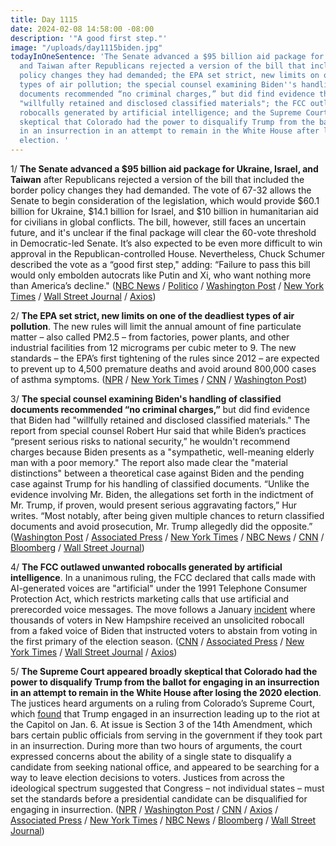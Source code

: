 ```yaml
---
title: Day 1115
date: 2024-02-08 14:58:00 -08:00
description: '"A good first step."'
image: "/uploads/day1115biden.jpg"
todayInOneSentence: 'The Senate advanced a $95 billion aid package for Ukraine, Israel,
  and Taiwan after Republicans rejected a version of the bill that included the border
  policy changes they had demanded; the EPA set strict, new limits on one of the deadliest
  types of air pollution; the special counsel examining Biden''s handling of classified
  documents recommended “no criminal charges,” but did find evidence that Biden had
  "willfully retained and disclosed classified materials"; the FCC outlawed unwanted
  robocalls generated by artificial intelligence; and the Supreme Court appeared broadly
  skeptical that Colorado had the power to disqualify Trump from the ballot for engaging
  in an insurrection in an attempt to remain in the White House after losing the 2020
  election. '
---
```


1/ **The Senate advanced a $95 billion aid package for Ukraine, Israel, and Taiwan** after Republicans rejected a version of the bill that included the border policy changes they had demanded. The vote of 67-32 allows the Senate to begin consideration of the legislation, which would provide $60.1 billion for Ukraine, $14.1 billion for Israel, and $10 billion in humanitarian aid for civilians in global conflicts. The bill, however, still faces an uncertain future, and it's unclear if the final package will clear the 60-vote threshold in Democratic-led Senate. It’s also expected to be even more difficult to win approval in the Republican-controlled House. Nevertheless, Chuck Schumer described the vote as a “good first step," adding: “Failure to pass this bill would only embolden autocrats like Putin and Xi, who want nothing more than America’s decline." ([NBC News](https://www.nbcnews.com/politics/congress/senate-expected-vote-ukraine-israel-aid-gop-blocked-border-bill-rcna137861) / [Politico](https://www.politico.com/live-updates/2024/02/08/congress/senate-gop-gets-on-board-foreign-aid-00140431) / [Washington Post](https://www.washingtonpost.com/politics/2024/02/08/senate-ukraine-israel-aid-border-deal/) / [New York Times](https://www.nytimes.com/2024/02/08/us/politics/ukraine-israel-aid-bill-senate.html) / [Wall Street Journal](https://www.wsj.com/politics/policy/ukraine-israel-aid-package-clears-major-hurdle-in-senate-6bf9e289?mod=hp_lead_pos2) / [Axios](https://www.axios.com/2024/02/08/senate-foreign-aid-package-vote-border))

2/ **The EPA set strict, new limits on one of the deadliest types of air pollution**. The new rules will limit the annual amount of fine particulate matter – also called PM2.5 – from factories, power plants, and other industrial facilities from 12 micrograms per cubic meter to 9. The new standards – the EPA’s first tightening of the rules since 2012 – are expected to prevent up to 4,500 premature deaths and avoid around 800,000 cases of asthma symptoms. ([NPR](https://www.npr.org/2024/02/07/1229348646/epa-tightens-rules-on-some-air-pollution-for-the-first-time-in-over-a-decade) / [New York Times](https://www.nytimes.com/2024/02/07/climate/epa-air-pollution-soot.html) / [CNN](https://www.cnn.com/2024/02/07/us/epa-rule-air-pollution-soot-climate/index.html) / [Washington Post](https://www.washingtonpost.com/climate-environment/2024/02/07/epa-soot-limit-rule/))

3/ **The special counsel examining Biden's handling of classified documents recommended “no criminal charges,”** but did find evidence that Biden had "willfully retained and disclosed classified materials." The report from special counsel Robert Hur said that while Biden’s practices “present serious risks to national security,” he wouldn't recommend charges because Biden presents as a "sympathetic, well-meaning elderly man with a poor memory." The report also made clear the "material distinctions" between a theoretical case against Biden and the pending case against Trump for his handling of classified documents. “Unlike the evidence involving Mr. Biden, the allegations set forth in the indictment of Mr. Trump, if proven, would present serious aggravating factors,” Hur writes. “Most notably, after being given multiple chances to return classified documents and avoid prosecution, Mr. Trump allegedly did the opposite.” ([Washington Post](https://www.washingtonpost.com/national-security/2024/02/08/biden-classified-documents-special-counsel-report/) / [Associated Press](https://apnews.com/article/biden-hur-garland-classified-documents-836b99fe9cbef9ba7d32602f4928efec) / [New York Times](https://www.nytimes.com/2024/02/08/us/biden-documents-special-counsel.html) / [NBC News](https://www.nbcnews.com/politics/joe-biden/special-counsel-says-evidence-biden-willfully-retained-disclosed-class-rcna96666) / [CNN](https://www.cnn.com/politics/live-news/biden-classified-documents-report-02-08-24/index.html) / [Bloomberg](https://www.bloomberg.com/news/articles/2024-02-08/biden-mishandled-classified-papers-but-won-t-be-charged-by-doj?srnd=premium&sref=MIBMEEoj) / [Wall Street Journal](https://www.wsj.com/politics/national-security/joe-biden-classified-documents-case-special-counsel-81df1bac?mod=hp_lead_pos3))

4/ **The FCC outlawed unwanted robocalls generated by artificial intelligence**. In a unanimous ruling, the FCC declared that calls made with AI-generated voices are "artificial" under the 1991 Telephone Consumer Protection Act, which restricts marketing calls that use artificial and prerecorded voice messages. The move follows a January [incident](https://whatthefuckjusthappenedtoday.com/2024/01/22/day-1098/#6-the-new-hampshire-attorney-general) where thousands of voters in New Hampshire received an unsolicited robocall from a faked voice of Biden that instructed voters to abstain from voting in the first primary of the election season. ([CNN](https://www.cnn.com/2024/02/08/tech/fcc-scam-robocalls-ai-generated-voices) / [Associated Press](https://apnews.com/article/fcc-elections-artificial-intelligence-robocalls-regulations-a8292b1371b3764916461f60660b93e6) / [New York Times](https://www.nytimes.com/2024/02/08/technology/fcc-ban-ai-robocalls.html) / [Wall Street Journal](https://www.wsj.com/tech/ai/fcc-bans-ai-artificial-intelligence-voices-in-robocalls-texts-3ea20d9f?mod=lead_feature_below_a_pos1) / [Axios](https://www.axios.com/2024/02/08/fcc-ai-robocalls-illegal))

5/ **The Supreme Court appeared broadly skeptical that Colorado had the power to disqualify Trump from the ballot for engaging in an insurrection in an attempt to remain in the White House after losing the 2020 election**. The justices heard arguments on a ruling from Colorado’s Supreme Court, which [found](https://whatthefuckjusthappenedtoday.com/2023/12/19/day-1064/#1-the-colorado-supreme-court-removed) that Trump engaged in an insurrection leading up to the riot at the Capitol on Jan. 6. At issue is Section 3 of the 14th Amendment, which bars certain public officials from serving in the government if they took part in an insurrection. During more than two hours of arguments, the court expressed concerns about the ability of a single state to disqualify a candidate from seeking national office, and appeared to be searching for a way to leave election decisions to voters. Justices from across the ideological spectrum suggested that Congress – not individual states – must set the standards before a presidential candidate can be disqualified for engaging in insurrection. ([NPR](https://www.npr.org/2024/02/08/1229176555/supreme-court-trump-colorado-ballot) / [Washington Post](https://www.washingtonpost.com/politics/2024/02/08/trump-supreme-court-colorado-ballot/) / [CNN](https://www.cnn.com/2024/02/08/politics/takeaways-supreme-court-trump-ballot/index.html) / [Axios](https://www.axios.com/2024/02/08/trump-supreme-court-colorado-ballot-14th-amendment) / [Associated Press](https://apnews.com/article/supreme-court-insurrection-trump-2024-election-397a481d2886b64bba06b24ff3d03f37) / [New York Times](https://www.nytimes.com/live/2024/02/08/us/trump-supreme-court-colorado-ballot) / [NBC News](https://www.nbcnews.com/politics/2024-election/supreme-court-weighs-trumps-bid-stay-colorado-ballot-rcna136557) / [Bloomberg](https://www.bloomberg.com/news/articles/2024-02-08/supreme-court-casts-doubt-on-efforts-to-bar-trump-from-ballot?srnd=premium&sref=MIBMEEoj) / [Wall Street Journal](https://www.wsj.com/us-news/law/supreme-court-takes-up-donald-trumps-ballot-eligibility-725f2fa0?mod=hp_lead_pos4))